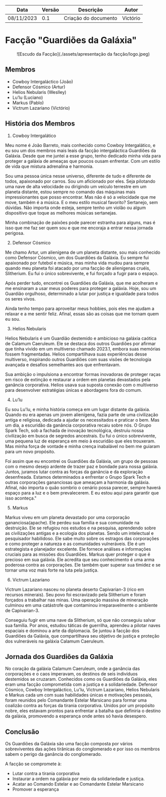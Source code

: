<center>

| **Data**   | **Versão** | **Descrição**        | **Autor** |
| ---------- | ---------- | -------------------- | --------- |
| 08/11/2023 | 0.1        | Criação do documento | Victório  |

</center>

# Facção "Guardiões da Galáxia"

<center>

![Escudo da Facção](./assets/apresentação da facção/logo.jpeg)

</center>

## Membros

- Cowboy Intergaláctico (João)
- Defensor Cósmico (Artur)
- Helios Nebularis (Weslley)
- Lu’lu (Luciano)
- Markus (Pablo)
- Victrum Lazariano (Victório)

## História dos Membros

1. Cowboy Intergalático

Meu nome é João Barreto, mais conhecido como Cowboy Intergalático, e eu sou um dos membros mais leais da facção intergaláctica Guardiões da Galáxia. Desde que me juntei a esse grupo, tenho dedicado minha vida para proteger a galáxia de ameaças que poucos ousam enfrentar. Com um estilo de vida que mistura adrenalina e harmonia.

Sou uma pessoa única nesse universo, diferente de tudo e diferente de todos, apaixonado por carros. Sou um aficionado por eles. Seja pilotando uma nave de alta velocidade ou dirigindo um veículo terrestre em um planeta distante, estou sempre no comando das máquinas mais impressionantes que posso encontrar. Mas não é só a velocidade que me move, também é a música. E o meu estilo musical favorito? Sertanejo, sem dúvidas. Não importa onde esteja, sempre tenho um violão ou algum dispositivo que toque as melhores músicas sertanejas.

Minha combinação de paixões pode parecer estranha para alguns, mas é isso que me faz ser quem sou e que me encoraja a entrar nessa jornada perigosa.

2. Defensor Cósmico

Me chamo Artur, um alienígena de um planeta distante, sou mais conhecido como Defensor Cósmico, um dos Guardiões da Galáxia. Eu sempre fui apaixonado por futebol e música, mas minha vida mudou para sempre quando meu planeta foi atacado por uma facção de alienígenas cruéis, Slitherium. Eu fui o único sobrevivente, e fui forçado a fugir para o espaço.

Após perder tudo, encontrei os Guardiões da Galáxia, que me acolheram e me ensinaram a usar meus poderes para proteger a galáxia. Hoje, sou um Guardião orgulhoso, determinado a lutar por justiça e igualdade para todos os seres vivos.

Ainda tenho tempo para aproveitar meus hobbies, pois eles me ajudam a relaxar e a me sentir feliz. Afinal, essas são as coisas que me tornam quem eu sou.

3. Helios Nebularis

Helios Nebularis é um Guardião destemido e ambicioso na galáxia caótica de Calamum Caeruleum. Ele se destaca dos outros Guardiões por afirmar que tinha vivido em um multiverso chamado 2023.1, embora suas memórias fossem fragmentadas. Helios compartilhava suas experiências desse multiverso, inspirando outros Guardiões com suas visões de tecnologia avançada e desafios semelhantes aos que enfrentavam.

Sua ambição o impulsiona a encontrar formas inovadoras de proteger raças em risco de extinção e restaurar a ordem em planetas devastados pela ganância corporativa. Helios usava sua suposta conexão com o multiverso para desenvolver estratégias únicas e abordagens fora do comum.

4. Lu’lu

Eu sou Lu'lu, e minha história começa em um lugar distante da galáxia. Quando eu era apenas um jovem alienígena, fazia parte de uma civilização antiga e religiosa, dedicada a ajudar os necessitados e praticar o bem. Mas um dia, a escuridão da ganância corporativa recaiu sobre nós. O Grupo Spark Tech, sob a fachada de inovação tecnológica, destruiu nossa civilização em busca de segredos ancestrais. Eu fui o único sobrevivente, uma pequena luz de esperança em meio à escuridão que eles trouxeram. Mas minha força de vontade e minha crença inabalável no bem me guiaram para um novo propósito.

Foi assim que eu encontrei os Guardiões da Galáxia, um grupo de pessoas com o mesmo desejo ardente de trazer paz e bondade para nossa galáxia. Juntos, juramos lutar contra as forças da ganância e da exploração desenfreada. Estamos determinados a enfrentar o Grupo Spark Tech e outras corporações gananciosas que ameaçam a harmonia da galáxia. Afinal, não importa o quão sombrio o cenário possa parecer, sempre haverá espaço para a luz e o bem prevalecerem. E eu estou aqui para garantir que isso aconteça."

5. Markus

Markus viveu em um planeta devastado por uma corporação gananciosa(apache). Ele perdeu sua família e sua comunidade na destruição. Ele se refugiou nos estudos e na pesquisa, aprendendo sobre as civilizações antigas e a ecologia dos planetas.
Sendo um intelectual e pesquisador habilidoso. Ele sabe muito sobre os estragos das corporações e como proteger a natureza e as comunidades vulneráveis. Ele é um estrategista e planejador excelente. Ele fornece análises e informações cruciais para as missões dos Guardiões.
Markus quer proteger o que é precioso em sua galáxia. Ele acredita que seu conhecimento é uma arma poderosa contra as corporações. Ele também quer superar sua timidez e se tornar uma voz mais forte na luta pela justiça.

6. Victrum Lazariano

Victrum Lazariano nasceu no planeta deserto Capivarian-3 (rico em recursos minerais). Seu povo foi escravizado pela Slitherium e foram forçados a trabalhar nas minas. Uma operação massiva de mineração culminou em uma catástrofe que contaminou irreparavelmente o ambiente de Capivarian-3.

Conseguiu fugir em uma nave da Slitherium, só que não conseguiu salvar sua família. Por anos, estudou táticas de guerrilha, aprendeu a pilotar naves espaciais e dominou a arte da diplomacia. Se juntou à facção dos Guardiões da Galáxia, que compartilhava seu objetivo de justiça e proteção dos vulneráveis na galáxia Calamum Caeruleum.

## Jornada dos Guardiões da Galáxia

No coração da galáxia Calamum Caeruleum, onde a ganância das corporações e o caos imperavam, os destinos de seis indivíduos destemidos se cruzaram. Conhecidos como os Guardiões da Galáxia, eles eram uma facção comprometida com a justiça e a solidariedade. Defensor Cósmico, Cowboy Intergaláctico, Lu'lu, Victrum Lazariano, Helios Nebularis e Markus cada um com suas habilidades únicas e motivações pessoais, foram reunidos pelo Comandante Estelar Marsicano para formar uma coalizão contra as forças da tirania corporativa. Unidos por um propósito nobre, eles estavam prontos para enfrentar a batalha que definiria o destino da galáxia, promovendo a esperança onde antes só havia desespero.

## Conclusão

Os Guardiões da Galáxia são uma facção composta por vários sobreviventes das ações tirânicas do conglomerado e por isso os membros sabem o perigo da ganância do conglomerado.

A facção se compromete à:

- Lutar contra a tirania corporativa
- Instaurar a ordem na galáxia por meio da solidariedade e justiça.
- Acatar ao Comando Estelar e ao Comandante Estelar Marsicano
- Promover a esperança
